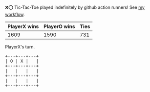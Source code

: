 :x::o: Tic-Tac-Toe played indefinitely by github action runners! See [my workflow](.github/workflows/play.yaml).

|PlayerX wins|PlayerO wins|Ties|
|-|-|-|
|1609|1590|731|

PlayerX's turn.

<pre>
+---+---+---+
| O | X |   |
+---+---+---+
|   |   |   |
+---+---+---+
|   |   |   |
+---+---+---+
</pre>